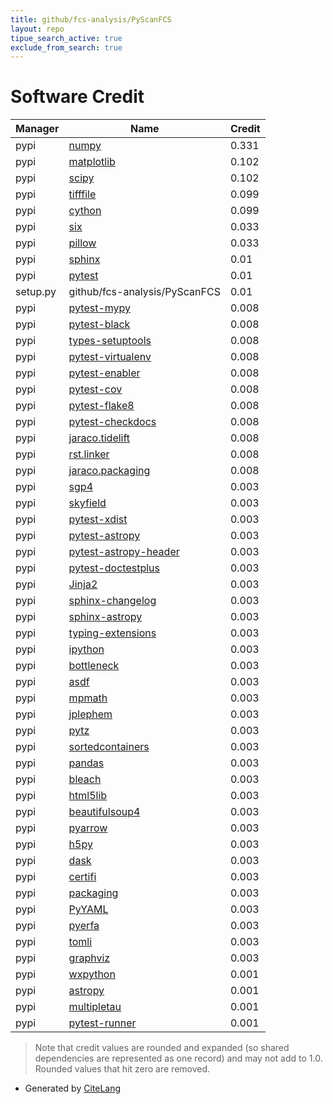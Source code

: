 ```yaml
---
title: github/fcs-analysis/PyScanFCS
layout: repo
tipue_search_active: true
exclude_from_search: true
---
```

# Software Credit

|Manager|Name|Credit|
|-------|----|------|
|pypi|[numpy](https://www.numpy.org)|0.331|
|pypi|[matplotlib](https://matplotlib.org)|0.102|
|pypi|[scipy](https://www.scipy.org)|0.102|
|pypi|[tifffile](https://www.cgohlke.com)|0.099|
|pypi|[cython](http://cython.org/)|0.099|
|pypi|[six](https://pypi.org/project/six)|0.033|
|pypi|[pillow](https://pypi.org/project/pillow)|0.033|
|pypi|[sphinx](https://pypi.org/project/sphinx)|0.01|
|pypi|[pytest](https://pypi.org/project/pytest)|0.01|
|setup.py|github/fcs-analysis/PyScanFCS|0.01|
|pypi|[pytest-mypy](https://pypi.org/project/pytest-mypy)|0.008|
|pypi|[pytest-black](https://pypi.org/project/pytest-black)|0.008|
|pypi|[types-setuptools](https://pypi.org/project/types-setuptools)|0.008|
|pypi|[pytest-virtualenv](https://pypi.org/project/pytest-virtualenv)|0.008|
|pypi|[pytest-enabler](https://pypi.org/project/pytest-enabler)|0.008|
|pypi|[pytest-cov](https://pypi.org/project/pytest-cov)|0.008|
|pypi|[pytest-flake8](https://pypi.org/project/pytest-flake8)|0.008|
|pypi|[pytest-checkdocs](https://pypi.org/project/pytest-checkdocs)|0.008|
|pypi|[jaraco.tidelift](https://pypi.org/project/jaraco.tidelift)|0.008|
|pypi|[rst.linker](https://pypi.org/project/rst.linker)|0.008|
|pypi|[jaraco.packaging](https://pypi.org/project/jaraco.packaging)|0.008|
|pypi|[sgp4](https://github.com/brandon-rhodes/python-sgp4)|0.003|
|pypi|[skyfield](http://github.com/brandon-rhodes/python-skyfield/)|0.003|
|pypi|[pytest-xdist](https://github.com/pytest-dev/pytest-xdist)|0.003|
|pypi|[pytest-astropy](https://pypi.org/project/pytest-astropy)|0.003|
|pypi|[pytest-astropy-header](https://pypi.org/project/pytest-astropy-header)|0.003|
|pypi|[pytest-doctestplus](https://pypi.org/project/pytest-doctestplus)|0.003|
|pypi|[Jinja2](https://pypi.org/project/Jinja2)|0.003|
|pypi|[sphinx-changelog](https://pypi.org/project/sphinx-changelog)|0.003|
|pypi|[sphinx-astropy](https://pypi.org/project/sphinx-astropy)|0.003|
|pypi|[typing-extensions](https://pypi.org/project/typing-extensions)|0.003|
|pypi|[ipython](https://pypi.org/project/ipython)|0.003|
|pypi|[bottleneck](https://pypi.org/project/bottleneck)|0.003|
|pypi|[asdf](https://pypi.org/project/asdf)|0.003|
|pypi|[mpmath](https://pypi.org/project/mpmath)|0.003|
|pypi|[jplephem](https://pypi.org/project/jplephem)|0.003|
|pypi|[pytz](https://pypi.org/project/pytz)|0.003|
|pypi|[sortedcontainers](https://pypi.org/project/sortedcontainers)|0.003|
|pypi|[pandas](https://pypi.org/project/pandas)|0.003|
|pypi|[bleach](https://pypi.org/project/bleach)|0.003|
|pypi|[html5lib](https://pypi.org/project/html5lib)|0.003|
|pypi|[beautifulsoup4](https://pypi.org/project/beautifulsoup4)|0.003|
|pypi|[pyarrow](https://pypi.org/project/pyarrow)|0.003|
|pypi|[h5py](https://pypi.org/project/h5py)|0.003|
|pypi|[dask](https://pypi.org/project/dask)|0.003|
|pypi|[certifi](https://pypi.org/project/certifi)|0.003|
|pypi|[packaging](https://pypi.org/project/packaging)|0.003|
|pypi|[PyYAML](https://pypi.org/project/PyYAML)|0.003|
|pypi|[pyerfa](https://pypi.org/project/pyerfa)|0.003|
|pypi|[tomli](https://pypi.org/project/tomli)|0.003|
|pypi|[graphviz](https://pypi.org/project/graphviz)|0.003|
|pypi|[wxpython](http://wxPython.org/)|0.001|
|pypi|[astropy](http://astropy.org)|0.001|
|pypi|[multipletau](https://github.com/FCS-analysis/multipletau)|0.001|
|pypi|[pytest-runner](https://github.com/pytest-dev/pytest-runner/)|0.001|


> Note that credit values are rounded and expanded (so shared dependencies are represented as one record) and may not add to 1.0. Rounded values that hit zero are removed.


- Generated by [CiteLang](https://github.com/vsoch/citelang)
